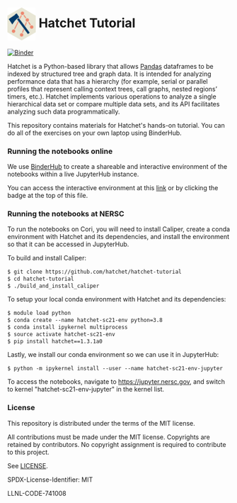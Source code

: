 # <img src="https://raw.githubusercontent.com/hatchet/hatchet/develop/logo-hex.png"  width="64" valign="middle" alt="hatchet"/> Hatchet Tutorial

[![Binder](https://mybinder.org/badge_logo.svg)](https://mybinder.org/v2/gh/hatchet/hatchet-tutorial/main)

Hatchet is a Python-based library that allows [Pandas](https://pandas.pydata.org) dataframes to be indexed by structured tree and graph data. It is intended for analyzing performance data that has a hierarchy (for example, serial or parallel profiles that represent calling context trees, call graphs, nested regions’ timers, etc.). Hatchet implements various operations to analyze a single hierarchical data set or compare multiple data sets, and its API facilitates analyzing such data programmatically.

This repository contains materials for Hatchet's hands-on tutorial. You can do
all of the exercises on your own laptop using BinderHub.


### Running the notebooks online

We use [BinderHub](https://mybinder.org) to create a shareable and interactive
environment of the notebooks within a live JupyterHub instance.

You can access the interactive environment at this
[link](https://mybinder.org/v2/gh/hatchet/hatchet-tutorial/main)
or by clicking the badge at the top of this file.


### Running the notebooks at NERSC

To run the notebooks on Cori, you will need to install Caliper, create a conda
environment with Hatchet and its dependencies, and install the environment so
that it can be accessed in JupyterHub.

To build and install Caliper:

    $ git clone https://github.com/hatchet/hatchet-tutorial
    $ cd hatchet-tutorial
    $ ./build_and_install_caliper

To setup your local conda environment with Hatchet and its dependencies:

    $ module load python
    $ conda create --name hatchet-sc21-env python=3.8
    $ conda install ipykernel multiprocess
    $ source activate hatchet-sc21-env
    $ pip install hatchet==1.3.1a0

Lastly, we install our conda environment so we can use it in JupyterHub:

    $ python -m ipykernel install --user --name hatchet-sc21-env-jupyter

To access the notebooks, navigate to https://jupyter.nersc.gov, and switch to
kernel "hatchet-sc21-env-jupyter" in the kernel list.


### License

This repository is distributed under the terms of the MIT license.

All contributions must be made under the MIT license.  Copyrights are retained
by contributors. No copyright assignment is required to contribute to this
project.

See [LICENSE](https://github.com/hatchet/hatchet-tutorial/blob/main/LICENSE).

SPDX-License-Identifier: MIT

LLNL-CODE-741008
